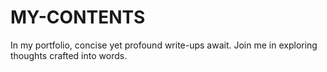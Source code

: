 # MY-CONTENTS
In my portfolio, concise yet profound write-ups await. Join me in exploring thoughts crafted into words.
